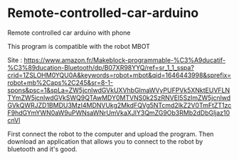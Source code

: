 # Remote-controlled-car-arduino
Remote controlled car arduino with phone

This program is compatible with the robot MBOT 

Site : https://www.amazon.fr/Makeblock-programmable-%C3%A9ducatif-%C3%89ducation-Bluetooth/dp/B07XR98YYQ/ref=sr_1_1_sspa?crid=1ZSLOHM0YQU0A&keywords=robot+mbot&qid=1646443998&sprefix=robot+mb%2Caps%2C245&sr=8-1-spons&psc=1&spLa=ZW5jcnlwdGVkUXVhbGlmaWVyPUFPVk5XNktEUVFLNTYmZW5jcnlwdGVkSWQ9QTAwMDY0MTVNS0k2SzRNVEI5SzImZW5jcnlwdGVkQWRJZD1BMDU3MzI4MDNVUkg2MkdFQVg5NTcmd2lkZ2V0TmFtZT1zcF9hdGYmYWN0aW9uPWNsaWNrUmVkaXJlY3QmZG9Ob3RMb2dDbGljaz10cnVl


First connect the robot to the computer and upload the program. Then download an application that allows you to connect to the robot by bluetooth and it's good.
